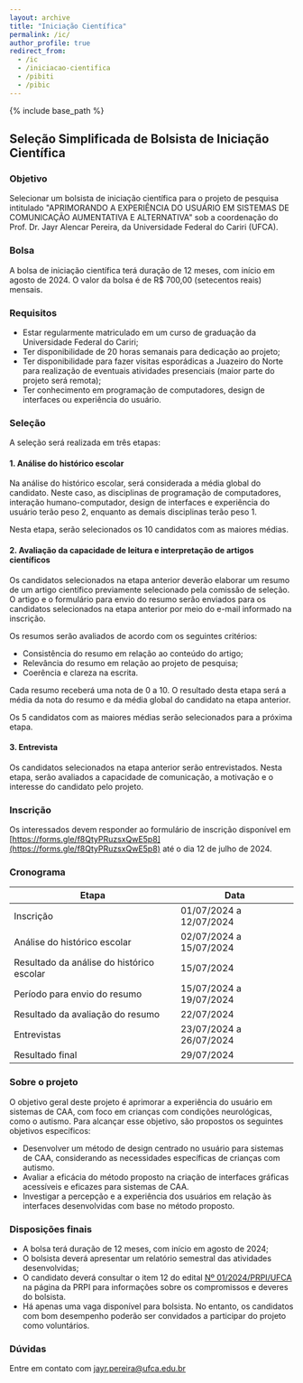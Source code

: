 ```yaml
---
layout: archive
title: "Iniciação Científica"
permalink: /ic/
author_profile: true
redirect_from:
  - /ic
  - /iniciacao-cientifica
  - /pibiti
  - /pibic
---
```


{% include base_path %}

## Seleção Simplificada de Bolsista de Iniciação Científica 

### Objetivo

Selecionar um bolsista de iniciação científica para o projeto de pesquisa intitulado "APRIMORANDO A EXPERIÊNCIA DO USUÁRIO EM SISTEMAS DE COMUNICAÇÃO AUMENTATIVA E ALTERNATIVA" sob a coordenação do Prof. Dr. Jayr Alencar Pereira, da Universidade Federal do Cariri (UFCA).

### Bolsa

A bolsa de iniciação científica terá duração de 12 meses, com início em agosto de 2024. O valor da bolsa é de R$ 700,00 (setecentos reais) mensais.

### Requisitos

- Estar regularmente matriculado em um curso de graduação da Universidade Federal do Cariri;
- Ter disponibilidade de 20 horas semanais para dedicação ao projeto;
- Ter disponibilidade para fazer visitas esporádicas a Juazeiro do Norte para realização de eventuais atividades presenciais (maior parte do projeto será remota);
- Ter conhecimento em programação de computadores, design de interfaces ou experiência do usuário.

### Seleção

A seleção será realizada em três etapas:

#### 1. Análise do histórico escolar

Na análise do histórico escolar, será considerada a média global do candidato. Neste caso, as disciplinas de programação de computadores, interação humano-computador, design de interfaces e experiência do usuário terão peso 2, enquanto as demais disciplinas terão peso 1.

Nesta etapa, serão selecionados os 10 candidatos com as maiores médias.

#### 2. Avaliação da capacidade de leitura e interpretação de artigos científicos

Os candidatos selecionados na etapa anterior deverão elaborar um resumo de um artigo científico previamente selecionado pela comissão de seleção. O artigo e o formulário para envio do resumo serão enviados para os candidatos selecionados na etapa anterior por meio do e-mail informado na inscrição.

Os resumos serão avaliados de acordo com os seguintes critérios:

- Consistência do resumo em relação ao conteúdo do artigo;
- Relevância do resumo em relação ao projeto de pesquisa;
- Coerência e clareza na escrita.

Cada resumo receberá uma nota de 0 a 10. O resultado desta etapa será a média da nota do resumo e da média global do candidato na etapa anterior.

Os 5 candidatos com as maiores médias serão selecionados para a próxima etapa.

#### 3. Entrevista

Os candidatos selecionados na etapa anterior serão entrevistados. Nesta etapa, serão avaliados a capacidade de comunicação, a motivação e o interesse do candidato pelo projeto.

### Inscrição

Os interessados devem responder ao formulário de inscrição disponível em [https://forms.gle/f8QtyPRuzsxQwE5p8](https://forms.gle/f8QtyPRuzsxQwE5p8) até o dia 12 de julho de 2024.

### Cronograma

| Etapa | Data           |
|-------|----------------|
| Inscrição | 01/07/2024 a 12/07/2024 |
| Análise do histórico escolar | 02/07/2024 a 15/07/2024 |
| Resultado da análise do histórico escolar | 15/07/2024 |
| Período para envio do resumo | 15/07/2024 a 19/07/2024 |
| Resultado da avaliação do resumo | 22/07/2024 |
| Entrevistas | 23/07/2024 a 26/07/2024 |
| Resultado final | 29/07/2024 |

### Sobre o projeto

O objetivo geral deste projeto é aprimorar a experiência do usuário em sistemas de CAA, com foco em crianças com condições neurológicas, como o autismo. Para alcançar esse objetivo, são propostos os seguintes objetivos específicos:

* Desenvolver um método de design centrado no usuário para sistemas de CAA, considerando as necessidades específicas de crianças com autismo.
* Avaliar a eficácia do método proposto na criação de interfaces gráficas acessíveis e eficazes para sistemas de CAA.
* Investigar a percepção e a experiência dos usuários em relação às interfaces desenvolvidas com base no método proposto.

### Disposições finais

- A bolsa terá duração de 12 meses, com início em agosto de 2024;
- O bolsista deverá apresentar um relatório semestral das atividades desenvolvidas;
- O candidato deverá consultar o item 12 do edital [Nº 01/2024/PRPI/UFCA](https://documentos.ufca.edu.br/wp-folder/wp-content/uploads/2024/02/PRPI.UFCA-Edital-01.2024-CHAMADA-PIICT-CNPq-FUNCAP-E-UFCA-22.02.2024.pdf) na página da PRPI para informações sobre os compromissos e deveres do bolsista.
- Há apenas uma vaga disponível para bolsista. No entanto, os candidatos com bom desempenho poderão ser convidados a participar do projeto como voluntários.

### Dúvidas

Entre em contato com jayr.pereira@ufca.edu.br
